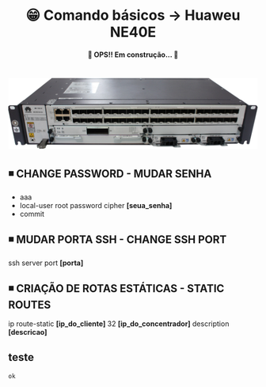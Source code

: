 <h1 align="center">😁 Comando básicos -> Huaweu NE40E</h1>

<h4 align="center">
  🚧 OPS!! Em construção... 🚧
</h4>

<h1 align="center">
  <img alt="ne40e" title="ne40e" src="../img/ne40e.png" />
</h1>

## ◾ CHANGE PASSWORD - MUDAR SENHA
  * aaa
  * local-user root password cipher **[seua_senha]**
  * commit

## ◾ MUDAR PORTA SSH - CHANGE SSH PORT  
  ssh server port **[porta]**

## ◾ CRIAÇÃO DE ROTAS ESTÁTICAS - STATIC ROUTES  
  ip route-static **[ip_do_cliente]** 32 **[ip_do_concentrador]** description **[descricao]**

## teste
    ok
